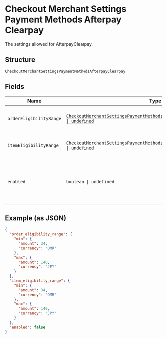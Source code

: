 <!-- Optimized: 2025-10-06 -->
<!-- RPM: 1.6.2.1.1.6.2.1_checkout-merchant-settings-payment-methods-afterpay-clearpay_20251006 -->
<!-- Session: E2E RPM DNA Application -->
<!-- AOM: RND (Reggie & Dro) -->
<!-- COI: TECHNOLOGY -->
<!-- RPM: HIGH -->
<!-- ACTION: BUILD -->


# Checkout Merchant Settings Payment Methods Afterpay Clearpay

The settings allowed for AfterpayClearpay.

## Structure

`CheckoutMerchantSettingsPaymentMethodsAfterpayClearpay`

## Fields

| Name | Type | Tags | Description |
|  --- | --- | --- | --- |
| `orderEligibilityRange` | [`CheckoutMerchantSettingsPaymentMethodsAfterpayClearpayEligibilityRange \| undefined`](../../doc/models/checkout-merchant-settings-payment-methods-afterpay-clearpay-eligibility-range.md) | Optional | A range of purchase price that qualifies. |
| `itemEligibilityRange` | [`CheckoutMerchantSettingsPaymentMethodsAfterpayClearpayEligibilityRange \| undefined`](../../doc/models/checkout-merchant-settings-payment-methods-afterpay-clearpay-eligibility-range.md) | Optional | A range of purchase price that qualifies. |
| `enabled` | `boolean \| undefined` | Optional | Indicates whether the payment method is enabled for the account. |

## Example (as JSON)

```json
{
  "order_eligibility_range": {
    "min": {
      "amount": 34,
      "currency": "OMR"
    },
    "max": {
      "amount": 140,
      "currency": "JPY"
    }
  },
  "item_eligibility_range": {
    "min": {
      "amount": 34,
      "currency": "OMR"
    },
    "max": {
      "amount": 140,
      "currency": "JPY"
    }
  },
  "enabled": false
}
```
